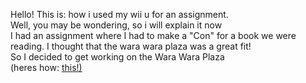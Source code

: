 Hello! This is: how i used my wii u for an assignment. <br />
Well, you may be wondering, so i will explain it now <br />
I had an assignment where I had to make a "Con" for a book we were reading. I thought that the wara wara plaza was a great fit!<br />
So I decided to get working on the Wara Wara Plaza <br />
(heres how: <a href="https://gbatemp.net/threads/i-permanently-gave-wara-wara-plaza-life-again-injected-it-full-of-my-personality-and-you-can-too.562257/">this!)</a> <br />
